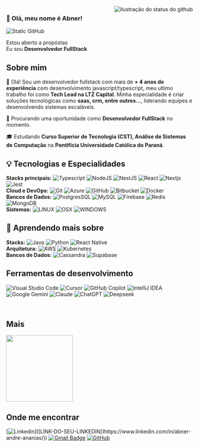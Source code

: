 <img align='right' src="https://github-readme-stats.vercel.app/api?username=abnerndr&show_icons=true&title_color=1f1204&text_color=5b4b41&icon_color=1f1204&bg_color=F8EFD4&cache_seconds=2300" alt="ilustração do status do github">

### 🚀 Olá, meu nome é Abner!

<img src="https://img.shields.io/static/v1?label=Overview&message=ABNER A. ANANIAS&color=f8efd4&style=for-the-badge&logo=GitHub" alt="Static GitHub">

<p>Estou aberto a propóstas<br/> Eu sou <strong>Desenvolvedor FullStack</strong></p>

## Sobre mim
👋 Olá! Sou um desenvolvedor fullstack com mais de **+ 4 anos de experiência** com desenvolvimento javascript/typescript, meu ultimo trabalho foi como **Tech Lead na LTZ Capital**. Minha especialidade é criar soluções tecnológicas como **saas, crm, entre outros...**, liderando equipes e desenvolvendo sistemas escaláveis.

💼 Procurando uma oportunidade como <strong>Desenvolvedor FullStack</strong> no momento.

🎓 Estudando <strong>Curso Superior de Tecnologia (CST), Análise de Sistemas de Computação</strong> na <strong>Pontifícia Universidade Católica do Paraná</strong>.


## 💡 Tecnologias e Especialidades  
**Stacks principais:**
![Typescript](https://img.shields.io/badge/-Typescript-333333?style=flat&logo=typescript)
![NodeJS](https://img.shields.io/badge/-NodeJS-333333?style=flat&logo=nodedotjs)
![NestJS](https://img.shields.io/badge/-NestJS-333333?style=flat&logo=nestjs)
![React](https://img.shields.io/badge/-React-333333?style=flat&logo=react)
![Nextjs](https://img.shields.io/badge/-NextJS-333333?style=flat&logo=nextdotjs)
![Jest](https://img.shields.io/badge/-Jest-333333?style=flat&logo=jest)
<br/>
**Cloud e DevOps:** 
![Git](https://img.shields.io/badge/-Git-333333?style=flat&logo=git)
![Azure](https://img.shields.io/badge/-Azure-333333?style=flat&logo=microsoft-azure)
![GitHub](https://img.shields.io/badge/-GitHub-333333?style=flat&logo=github)
![Bitbucket](https://img.shields.io/badge/-Bitbucket-333333?style=flat&logo=bitbucket)
![Docker](https://img.shields.io/badge/-Docker-333333?style=flat&logo=docker)
<br/>
**Bancos de Dados:** 
![PostgresSQL](https://img.shields.io/badge/-PostgresSQL-333333?style=flat&logo=postgresql)
![MySQL](https://img.shields.io/badge/-MySQL-333333?style=flat&logo=mysql)
![Firebase](https://img.shields.io/badge/-Firebase-333333?style=flat&logo=firebase)
![Redis](https://img.shields.io/badge/-Redis-333333?style=flat&logo=redis)
![MongoDB](https://img.shields.io/badge/-MongoDB-333333?style=flat&logo=mongodb)
<br/>
**Sistemas:** 
![LINUX](https://img.shields.io/badge/-Linux-333333?style=flat&logo=linux)
![OSX](https://img.shields.io/badge/-MacOS-333333?style=flat&logo=apple)
![WINDOWS](https://img.shields.io/badge/-Windows-333333?style=flat&logo=windows)

## 🌱 Aprendendo mais sobre 
**Stacks:**
![Java](https://img.shields.io/badge/-Java-333333?style=flat&logo=Java&logoColor=007396)
![Python](https://img.shields.io/badge/-Python-333333?style=flat&logo=python)
![React Native](https://img.shields.io/badge/-React%20Native-333333?style=flat&logo=react)
<br/>
**Arquitetura:** 
![AWS](https://img.shields.io/badge/-AWS-333333?style=flat&logo=amazonwebservices)
![Kubernetes](https://img.shields.io/badge/-Kubernetes-333333?style=flat&logo=kubernetes)
<br/>
**Bancos de Dados:** 
![Cassandra](https://img.shields.io/badge/-Cassandra-333333?style=flat&logo=apachecassandra)
![Supabase](https://img.shields.io/badge/-Supabase-333333?style=flat&logo=supabase)
<br/>

## Ferramentas de desenvolvimento
![Visual Studio Code](https://img.shields.io/badge/-Visual%20Studio%20Code-333333?style=flat&logo=visual-studio-code&logoColor=007ACC)
![Cursor](https://custom-icon-badges.demolab.com/badge/Cursor-000000?logo=cursor-ai-white)
![GitHub Copilot](https://img.shields.io/badge/GitHub%20Copilot-000?logo=githubcopilot&logoColor=fff)
![IntelliJ IDEA](https://img.shields.io/badge/IntelliJIDEA-000000.svg?logo=intellij-idea&logoColor=white)
![Google Gemini](https://img.shields.io/badge/Google%20Gemini-886FBF?logo=googlegemini&logoColor=fff)
![Claude](https://img.shields.io/badge/Claude-D97757?logo=claude&logoColor=fff)
![ChatGPT](https://img.shields.io/badge/ChatGPT-74aa9c?logo=openai&logoColor=white)
![Deepseek](https://custom-icon-badges.demolab.com/badge/Deepseek-4D6BFF?logo=deepseek&logoColor=fff)

<br/>

## Mais
<a href="https://github.com/abnerndr" title="Perfil do Abner">
  <img height="180em" src="https://github-readme-stats.vercel.app/api/top-langs/?username=abnerndr&layout=compact&theme=graywhite" />
</a>

## Onde me encontrar

[![Linkedin](https://img.shields.io/badge/-Linkedin-blue?style=flat-square&logo=Linkedin&logoColor=white&link=[LINK-DO-SEU-LINKEDIN](https://www.linkedin.com/in/abner-andre-ananias/))]([LINK-DO-SEU-LINKEDIN](https://www.linkedin.com/in/abner-andre-ananias/))
[![Gmail Badge](https://img.shields.io/badge/-seuemail@email.com-006bed?style=flat-square&logo=Gmail&logoColor=white&link=mailto:abnerndr.dev@gmail.com)](mailto:abnerndr.dev@gmail.com)
[![GitHub](https://img.shields.io/github/followers/iuricode?label=follow&style=social)]([LINK-DO-SEU-GITHUB](https://github.com/abnerndr))






